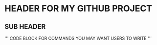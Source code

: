 # HEADER FOR MY GITHUB PROJECT
## SUB HEADER
'''
CODE BLOCK FOR COMMANDS YOU MAY WANT USERS TO WRITE
'''
